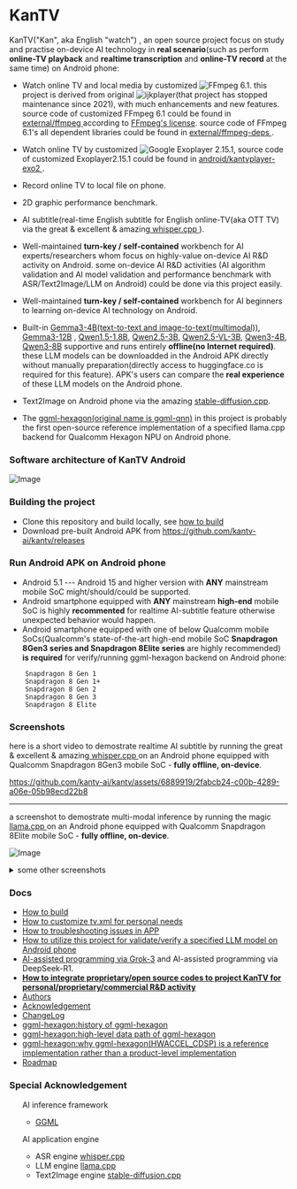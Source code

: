 # KanTV

KanTV("Kan", aka English "watch") , an open source project focus on study and practise on-device AI technology in <b>real scenario</b>(such as perform <b>online-TV playback</b> and <b>realtime transcription</b> and <b>online-TV record</b> at the same time) on Android phone:


- Watch online TV and local media by customized ![FFmpeg 6.1](https://github.com/kantv-ai/FFmpeg). this project is derived from original ![ijkplayer](https://github.com/kantv-ai/kantv/tree/kantv-initial)(that project has stopped maintenance since 2021), with much enhancements and new features. source code of customized FFmpeg 6.1 could be found in <a href="https://github.com/kantv-ai/kantv/tree/master/external/ffmpeg-6.1"> external/ffmpeg </a>according to <a href="https://ffmpeg.org/legal.html">FFmpeg's license</a>. source code of FFmpeg 6.1's all dependent libraries could be found in <a href="https://github.com/kantv-ai/kantv/tree/master/external/ffmpeg-deps"> external/ffmpeg-deps </a>.

- Watch online TV by customized ![Google Exoplayer 2.15.1](https://github.com/google/ExoPlayer), source code of customized Exoplayer2.15.1 could be found in <a href="https://github.com/kantv-ai/kantv/tree/master/android/kantvplayer-exo2"> android/kantvplayer-exo2 </a>.

- Record online TV to local file on phone.

- 2D graphic performance benchmark.

- AI subtitle(real-time English subtitle for English online-TV(aka OTT TV) via the great & excellent & amazing<a href="https://github.com/ggerganov/whisper.cpp"> whisper.cpp </a>).

- Well-maintained <b>turn-key / self-contained</b> workbench for AI experts/researchers whom focus on highly-value on-device AI R&D activity on Android. some on-device AI R&D activities (AI algorithm validation and AI model validation and performance benchmark with ASR/Text2Image/LLM on Android) could be done via this project easily.

- Well-maintained <b>turn-key / self-contained</b> workbench for AI beginners to learning on-device AI technology on Android.

- Built-in [Gemma3-4B(text-to-text and image-to-text(multimodal))](https://huggingface.co/ggml-org/gemma-3-4b-it-GGUF/tree/main), [Gemma3-12B](https://huggingface.co/ggml-org/gemma-3-12b-it-GGUF/) , [Qwen1.5-1.8B](https://huggingface.co/Qwen/Qwen1.5-1.8B-Chat-GGUF), [Qwen2.5-3B](https://huggingface.co/Qwen/Qwen2.5-3B-Instruct-GGUF), [Qwen2.5-VL-3B](https://huggingface.co/ggml-org/Qwen2.5-VL-3B-Instruct-GGUF), [Qwen3-4B](https://huggingface.co/Qwen/Qwen3-4B/tree/main), [Qwen3-8B](https://huggingface.co/Qwen/Qwen3-8B) supportive and runs entirely <b>offline(no Internet required)</b>. these LLM models can be downloadded in the Android APK directly without manually preparation(directly access to huggingface.co is required for this feature). APK's users can compare the <b>real experience</b> of these LLM models on the Android phone.

- Text2Image on Android phone via the amazing [stable-diffusion.cpp](https://github.com/leejet/stable-diffusion.cpp).

- The [ggml-hexagon(original name is ggml-qnn)](https://github.com/kantv-ai/kantv/blob/master/core/ggml/llamacpp/ggml/src/ggml-hexagon/ggml-hexagon.cpp)  in this project is probably the first open-source reference implementation of a specified llama.cpp backend for Qualcomm Hexagon NPU on Android phone.

### Software architecture of KanTV Android

![Image](https://github.com/user-attachments/assets/006ace20-20be-414c-b1f9-d185af438ec3)

### Building the project

- Clone this repository and build locally, see [how to build](./docs/how-to-build.md)
- Download pre-built Android APK from https://github.com/kantv-ai/kantv/releases

### Run Android APK on Android phone
- Android 5.1 --- Android 15 and higher version with <b>ANY</b> mainstream mobile SoC might/should/could be supported.
- Android smartphone equipped with <b>ANY</b> mainstream <b>high-end</b> mobile SoC is highly <b>recommented</b> for realtime AI-subtitle feature otherwise unexpected behavior would happen.
- Android smartphone equipped with one of below Qualcomm mobile SoCs(Qualcomm's state-of-the-art high-end mobile SoC <b>Snapdragon 8Gen3 series and Snapdragon 8Elite series</b> are highly recommended) <b>is required</b> for verify/running ggml-hexagon backend on Android phone:
```
    Snapdragon 8 Gen 1
    Snapdragon 8 Gen 1+
    Snapdragon 8 Gen 2
    Snapdragon 8 Gen 3
    Snapdragon 8 Elite
```


### Screenshots

here is a short video to demostrate realtime AI subtitle by running the great & excellent & amazing<a href="https://github.com/ggerganov/whisper.cpp"> whisper.cpp </a> on an Android phone equipped with Qualcomm Snapdragon 8Gen3 mobile SoC - <b>fully offline, on-device</b>.

https://github.com/kantv-ai/kantv/assets/6889919/2fabcb24-c00b-4289-a06e-05b98ecd22b8

----

a screenshot to demostrate multi-modal inference by running the magic <a href="https://github.com/ggerganov/llama.cpp"> llama.cpp </a> on an Android phone equipped with Qualcomm Snapdragon 8Elite mobile SoC  - <b>fully offline, on-device</b>.

![Image](https://github.com/user-attachments/assets/c406951a-383a-4943-a58d-cda401148f9e)




<details>
  <summary>some other screenshots</summary>
  <ol>

![Image](https://github.com/user-attachments/assets/d9c9bc39-d0d8-4d50-b74d-59152de28d6d)

![Image](https://github.com/user-attachments/assets/025a8ff0-7584-4df2-97a5-f4e655a52e0f)


----

a screenshot to demostrate ASR inference by running the excellent <a href="https://github.com/ggerganov/whisper.cpp"> whisper.cpp </a> on an Android phone equipped with Qualcomm Snapdragon 8Gen3 mobile SoC - <b>fully offline, on-device</b>.

![Image](https://github.com/user-attachments/assets/46856bf2-cc4b-4b0a-9209-d07825fba2e7)


----
a screenshot to demostrate Text-2-Image inference by running the amazaing <a href="https://github.com/leejet/stable-diffusion.cpp"> stable-diffusion.cpp </a> on an Android phone equipped with Qualcomm Snapdragon 8Elite mobile SoC - <b>fully offline, on-divice</b>.

![713992135](https://github.com/user-attachments/assets/fd6de03a-1f26-45b9-8336-078f928a98b6)

----
a screenshot to demostrate download LLM model in APK.

![1213951738](https://github.com/user-attachments/assets/5a0a965e-1752-475e-a2c1-63e6f60a9009)
![1242080159](https://github.com/user-attachments/assets/32586234-4b2c-4d43-b0ab-498c56de44b3)

  </ol>
</details>




### Docs
- [How to build](./docs/how-to-build.md)
- [How to customize tv.xml for personal needs](./docs/how-to-customize-tv-xml.md)
- [How to troubleshooting issues in APP](./docs/FAQ.md)
- [How to utilize this project for validate/verify a specified LLM model on Android phone](./docs/how-to-use-this-project-for-ai-expert.md)
- [AI-assisted programming via Grok-3](https://github.com/kantv-ai/kantv/blob/4233a85f5e6bf488a5ccf897199ebe4b474e7ae7/core/ggml/llamacpp/ggml/src/ggml-hexagon/ggml-hexagon.cpp#L4164-L4361) and AI-assisted programming via DeepSeek-R1.
- <b>[How to integrate proprietary/open source codes to project KanTV for personal/proprietary/commercial R&D activity](./docs/how-to-customize.md)</b>
- [Authors](./AUTHORS)
- [Acknowledgement](./docs/acknowledgement.md)
- [ChangeLog](./release/README.md)
- [ggml-hexagon:history of ggml-hexagon](https://github.com/zhouwg/ggml-hexagon/discussions/18)
- [ggml-hexagon:high-level data path of ggml-hexagon](https://github.com/zhouwg/ggml-hexagon/discussions/33)
- [ggml-hexagon:why ggml-hexagon(HWACCEL_CDSP) is a reference implementation rather than a product-level implementation](https://github.com/zhouwg/ggml-hexagon/discussions/28)
- [Roadmap](https://github.com/kantv-ai/kantv/discussions/262)



<!--
comment out this section because some contributors in the upstream project might-be don't want to be appeared here

### Contributors

[![Contributors](http://contrib.nn.ci/api?repo=kantv-ai/kantv)](https://github.com/kantv-ai/kantv/graphs/contributors)

-->


### Special Acknowledgement

 <ul>AI inference framework

   <ul>
  <li>
   <a href="https://github.com/ggml-org/ggml">GGML</a>
   </li>


  </ul>

  </ul>

 <ul>AI application engine

  <ul>
  <li>
   ASR engine <a href="https://github.com/ggml-org/whisper.cpp">whisper.cpp</a>
  </li>

   <li>
  LLM engine <a href="https://github.com/ggml-org/llama.cpp">llama.cpp</a>
  </li>

  <li>
   Text2Image engine <a href="https://github.com/leejet/stable-diffusion.cpp">stable-diffusion.cpp</a>
  </li>

  </ul>

  </ul>
